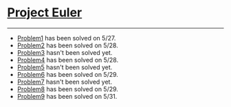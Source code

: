 # [Project Euler](http://projecteuler.net)

---

+ [Problem1](http://projecteuler.net/problem=1) has been solved on 5/27.
+ [Problem2](http://projecteuler.net/problem=2) has been solved on 5/28.
+ [Problem3](http://projecteuler.net/problem=3) hasn't been solved yet.
+ [Problem4](http://projecteuler.net/problem=4) has been solved on 5/28.
+ [Problem5](http://projecteuler.net/problem=5) hasn't been solved yet.
+ [Problem6](http://projecteuler.net/problem=6) has been solved on 5/29.
+ [Problem7](http://projecteuler.net/problem=7) hasn't been solved yet.
+ [Problem8](http://projecteuler.net/problem=8) has been solved on 5/29.
+ [Problem9](http://projecteuler.net/problem=9) has been solved on 5/31.

